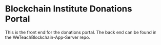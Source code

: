 # Blockchain Institute Donations Portal

This is the front end for the donations portal. The back end can be found in the WeTeachBlockchain-App-Server repo.
